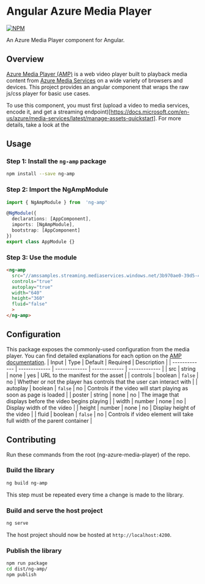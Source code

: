   # Angular Azure Media Player
  [![NPM](https://img.shields.io/npm/v/ng-amp.svg)](https://www.npmjs.com/package/ng-amp)

  An Azure Media Player component for Angular.

  ## Overview
  [Azure Media Player (AMP)](http://amp.azure.net/libs/amp/latest/docs/index.html) is a web video player built to playback media content from [Azure Media Services](https://docs.microsoft.com/en-us/azure/media-services/) on a wide variety of browsers and devices. This project provides an angular component that wraps the raw js/css player for basic use cases. 

  To use this component, you must first (upload a video to media services, encode it, and get a streaming endpoint)[https://docs.microsoft.com/en-us/azure/media-services/latest/manage-assets-quickstart]. For more details, take a look at the

  ## Usage
  ### Step 1: Install the `ng-amp` package
  ```bash
  npm install --save ng-amp
  ```
  ### Step 2: Import the NgAmpModule
  ```ts
  import { NgAmpModule } from  'ng-amp'

  @NgModule({
    declarations: [AppComponent],
    imports: [NgAmpModule],
    bootstrap: [AppComponent]
  })
  export class AppModule {}
  ```
  ### Step 3: Use the module
  ```html
  <ng-amp
    src="//amssamples.streaming.mediaservices.windows.net/3b970ae0-39d5-44bd-b3a3-3136143d6435/AzureMediaServicesPromo.ism/manifest"
    controls="true"
    autoplay="true"
    width="640"
    height="360"
    fluid="false"
    >
  </ng-amp>
  ```

  ## Configuration
  This package exposes the commonly-used configuration from the media player. You can find detailed explanations for each option on the [AMP documentation](https://amp.azure.net/libs/amp/latest/docs/index.html#options).
  | Input  | Type | Default | Required | Description |
  | ------------- | ------------- | ------------- | ------------- | ------------- |
  | src | string  | none | yes | URL to the manifest for the asset |
  | controls | boolean  | `false` | no | Whether or not the player has controls that the user can interact with |
  | autoplay | boolean  | `false` | no | Controls if the video will start playing as soon as page is loaded |
  | poster | string  | none | no | The image that displays before the video begins playing |
  | width | number | none | no | Display width of the video |
  | height | number | none | no | Display height of the video |
  | fluid | boolean | `false` | no | Controls if video element will take full width of the parent container |

  ## Contributing
  Run these commands from the root (ng-azure-media-player) of the repo.
  ### Build the library
  ```bash
  ng build ng-amp
  ```
  This step must be repeated every time a change is made to the library.
  ### Build and serve the host project
  ```bash
  ng serve
  ```
  The host project should now be hosted at `http://localhost:4200`.
  ### Publish the library
  ```bash
  npm run package
  cd dist/ng-amp/
  npm publish
  ```
